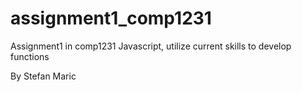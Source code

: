 # assignment1_comp1231
Assignment1 in comp1231 Javascript, utilize current skills to develop functions

By Stefan Maric
